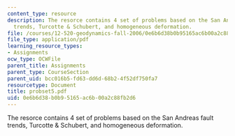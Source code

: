 ```yaml
---
content_type: resource
description: The resorce contains 4 set of problems based on the San Andreas fault
  trends, Turcotte & Schubert, and homogeneous deformation.
file: /courses/12-520-geodynamics-fall-2006/0e6b6d38b0b95165ac6b00a2c88fb2d6_probset5.pdf
file_type: application/pdf
learning_resource_types:
- Assignments
ocw_type: OCWFile
parent_title: Assignments
parent_type: CourseSection
parent_uid: bcc016b5-fd63-dd6d-68b2-4f52df750fa7
resourcetype: Document
title: probset5.pdf
uid: 0e6b6d38-b0b9-5165-ac6b-00a2c88fb2d6
---
```

The resorce contains 4 set of problems based on the San Andreas fault trends, Turcotte & Schubert, and homogeneous deformation.